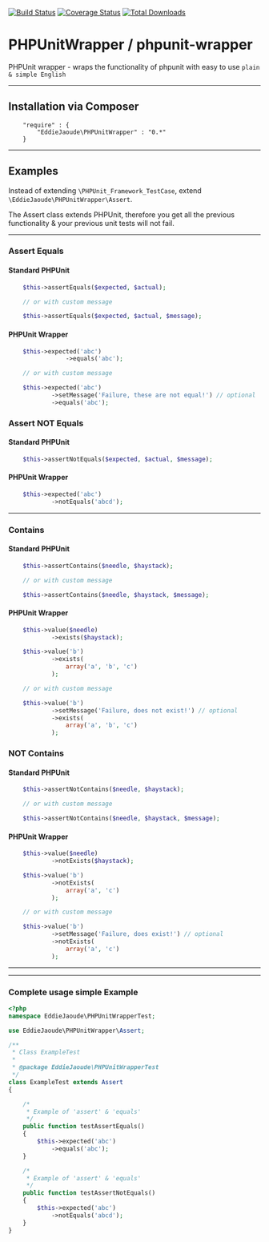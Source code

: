 [![Build Status](https://travis-ci.org/eddiejaoude/phpunit-wrapper.png)](https://travis-ci.org/eddiejaoude/phpunit-wrapper)
[![Coverage Status](https://coveralls.io/repos/eddiejaoude/phpunit-wrapper/badge.png?branch=master)](https://coveralls.io/r/eddiejaoude/phpunit-wrapper?branch=master)
[![Total Downloads](https://poser.pugx.org/eddiejaoude/phpunit-wrapper/downloads.png)](https://packagist.org/packages/eddiejaoude/phpunit-wrapper)


# PHPUnitWrapper / phpunit-wrapper

PHPUnit wrapper - wraps the functionality of phpunit with easy to use `plain & simple English`

---

## Installation via Composer
```
    "require" : {
        "EddieJaoude\PHPUnitWrapper" : "0.*"
    }
```

---

## Examples

Instead of extending `\PHPUnit_Framework_TestCase`, extend `\EddieJaoude\PHPUnitWrapper\Assert`.

The Assert class extends PHPUnit, therefore you get all the previous functionality & your previous unit tests will not fail.

---

### Assert Equals

#### Standard PHPUnit
```PHP
    $this->assertEquals($expected, $actual);

    // or with custom message

    $this->assertEquals($expected, $actual, $message);
```

#### PHPUnit Wrapper
```PHP
    $this->expected('abc')
                ->equals('abc');

    // or with custom message

    $this->expected('abc')
            ->setMessage('Failure, these are not equal!') // optional
            ->equals('abc');
```

### Assert NOT Equals

#### Standard PHPUnit
```PHP
    $this->assertNotEquals($expected, $actual, $message);
```

#### PHPUnit Wrapper
```PHP
    $this->expected('abc')
            ->notEquals('abcd');
```

---

### Contains

#### Standard PHPUnit
```PHP
    $this->assertContains($needle, $haystack);

    // or with custom message

    $this->assertContains($needle, $haystack, $message);
```

#### PHPUnit Wrapper
```PHP
    $this->value($needle)
            ->exists($haystack);

    $this->value('b')
            ->exists(
                array('a', 'b', 'c')
            );

    // or with custom message

    $this->value('b')
            ->setMessage('Failure, does not exist!') // optional
            ->exists(
                array('a', 'b', 'c')
            );
```

### NOT Contains

#### Standard PHPUnit
```PHP
    $this->assertNotContains($needle, $haystack);

    // or with custom message

    $this->assertNotContains($needle, $haystack, $message);
```

#### PHPUnit Wrapper
```PHP
    $this->value($needle)
            ->notExists($haystack);

    $this->value('b')
            ->notExists(
                array('a', 'c')
            );

    // or with custom message

    $this->value('b')
            ->setMessage('Failure, does exist!') // optional
            ->notExists(
                array('a', 'c')
            );
```

---



---

### Complete usage simple Example

```PHP
<?php
namespace EddieJaoude\PHPUnitWrapperTest;

use EddieJaoude\PHPUnitWrapper\Assert;

/**
 * Class ExampleTest
 *
 * @package EddieJaoude\PHPUnitWrapperTest
 */
class ExampleTest extends Assert
{

    /*
     * Example of 'assert' & 'equals'
     */
    public function testAssertEquals()
    {
        $this->expected('abc')
            ->equals('abc');
    }

    /*
     * Example of 'assert' & 'equals'
     */
    public function testAssertNotEquals()
    {
        $this->expected('abc')
            ->notEquals('abcd');
    }
}

```

